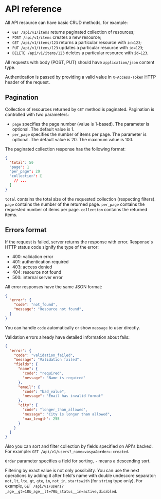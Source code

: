 # API reference

All API resource can have basic CRUD methods, for example:
  - `GET /api/v1/items` returns paginated collection of resources;
  - `POST /api/v1/items` creates a new resource;
  - `GET /api/v1/items/123` returns a particular resource with `id=123`;
  - `PUT /api/v1/items/123` updates a particular resource with `id=123`;
  - `DELETE /api/v1/items/123` deletes a particular resource with `id=123`.

All requests with body (POST, PUT) should have `application/json` content type.

Authentication is passed by providing a valid value in `X-Access-Token` HTTP header of the request.

## Pagination

Collection of resources returned by `GET` method is paginated. Pagination is controlled with two parameters:
  - `page` specifies the page number (value is 1-based). The parameter is optional. The default value is 1.
  - `per_page` specifies the number of items per page. The parameter is optional. The default value is 20. The maximum value is 100.
   
The paginated collection response has the following format:
```json
{
  "total": 50
  "page": 1
  "per_page": 20
  "collection": [
    // ...
  ]
}
```

`total` contains the total size of the requested collection (respecting filters).
`page` contains the number of the returned page. `per_page` contains the requested number of items per page.
`collection` contains the returned items.

## Errors format

If the request is failed, server returns the response with error.
Response's HTTP status code signify the type of the error:
  - 400: validation error
  - 401: authentication required
  - 403: access denied
  - 404: resource not found
  - 500: internal server error

All error responses have the same JSON format:
```json
{
  "error": {
    "code": "not_found",
    "message": "Resource not found",
  }
}
```

You can handle `code` automatically or show `message` to user directly.

Validation errors already have detailed information about fails:
```json
{
  "error": {
    "code": "validation_failed",
    "message": "Validation failed",
    "fields": {
      "name": {
        "code": "required",
        "message": "Name is required"
      },
      "email": {
        "code": "bad_value",
        "message": "Email has invalid format"
      },
      "city": {
        "code": "longer_than_allowed",
        "message": "City is longer than allowed",
        "max_length": 255
      }
    }
  }
}
```

Also you can sort and filter collection by fields specified on API's backed.
For example: `GET /api/v1/users?_name=vasya&order=-created`.

`Order` parameter specifies a field for sorting, `-` means a descending sort.

Filtering by exact value is not
only possibility. You can use the next operations by adding it after field's
name with double undescore separator: `not`, `lt`, `lte`, `gt`, `gte`, `in`,
`not_in`, `startswith` (for `string` type only). For example,
`GET /api/v1/users?_age__gt=18&_age__lt=70&_status__in=active,disabled`.
